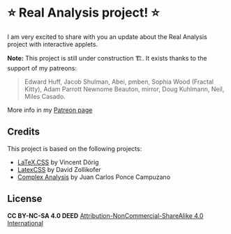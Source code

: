 # ⭐️ Real Analysis project! ⭐️

I am very excited to share with you an update about the Real Analysis project with interactive applets. 

**Note:** This project is still under construction 🏗️. It exists thanks to the support of my patreons:

> Edward Huff, Jacob Shulman, Abei, pmben, Sophia Wood (Fractal Kitty), Adam Parrott Newnome Beauton, mirror, Doug Kuhlmann, Neil, Miles Casado.

More info in my [Patreon page](https://www.patreon.com/posts/real-analysis-98129332?utm_medium=clipboard_copy&utm_source=copyLink&utm_campaign=postshare_creator&utm_content=join_link)

## Credits

This project is based on the following projects:

- [LaTeX.CSS](https://github.com/vincentdoerig/latex-css) by Vincent Dörig
- [LatexCSS](https://github.com/davidrzs/latexcss) by David Zollikofer
- [Complex Analysis](https://github.com/complex-analysis) by Juan Carlos Ponce Campuzano

## License

**CC BY-NC-SA 4.0 DEED** [Attribution-NonCommercial-ShareAlike 4.0 International](https://github.com/intro-real-analysis/intro-real-analysis.github.io?tab=License-1-ov-file)